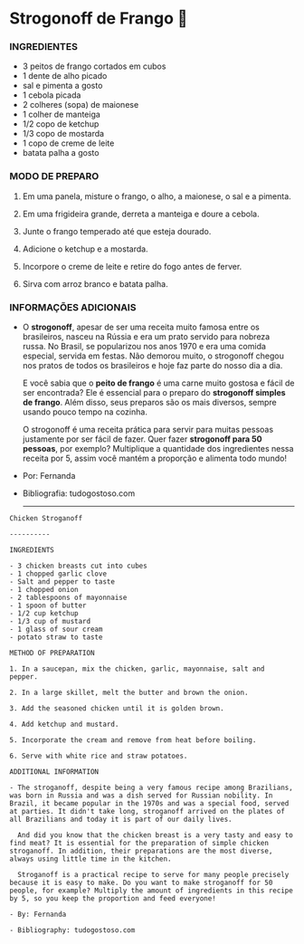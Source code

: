 # Strogonoff de Frango :chicken:

### INGREDIENTES

- 3 peitos de frango cortados em cubos
- 1 dente de alho picado
- sal e pimenta a gosto
- 1 cebola picada
- 2 colheres (sopa) de maionese
- 1 colher de manteiga
- 1/2 copo de ketchup
- 1/3 copo de mostarda
- 1 copo de creme de leite
- batata palha a gosto

### MODO DE PREPARO

1. Em uma panela, misture o frango, o alho, a maionese, o sal e a pimenta.

2. Em uma frigideira grande, derreta a manteiga e doure a cebola.

3. Junte o frango temperado até que esteja dourado.

4. Adicione o ketchup e a mostarda.

5. Incorpore o creme de leite e retire do fogo antes de ferver.

6. Sirva com arroz branco e batata palha.

### INFORMAÇÕES ADICIONAIS

- O **strogonoff**, apesar de ser uma receita muito famosa entre os brasileiros, nasceu na Rússia e era um prato servido para nobreza russa. No Brasil, se popularizou nos anos 1970 e era uma comida especial, servida em festas. Não demorou muito, o strogonoff chegou nos pratos de todos os brasileiros e hoje faz parte do nosso dia a dia. 

  E você sabia que o **peito de frango** é uma carne muito gostosa e fácil de ser encontrada? Ele é essencial para o preparo do **strogonoff simples de frango**. Além disso, seus preparos são os mais diversos, sempre usando pouco tempo na cozinha. 

  O strogonoff é uma receita prática para servir para muitas pessoas justamente por ser fácil de fazer. Quer fazer **strogonoff para 50 pessoas**, por exemplo? Multiplique a quantidade dos ingredientes nessa receita por 5, assim você mantém a proporção e alimenta todo mundo!

- Por: Fernanda 

- Bibliografia: tudogostoso.com

  -----

```inglês
Chicken Stroganoff

----------

INGREDIENTS

- 3 chicken breasts cut into cubes
- 1 chopped garlic clove
- Salt and pepper to taste
- 1 chopped onion
- 2 tablespoons of mayonnaise
- 1 spoon of butter
- 1/2 cup ketchup
- 1/3 cup of mustard
- 1 glass of sour cream
- potato straw to taste

METHOD OF PREPARATION

1. In a saucepan, mix the chicken, garlic, mayonnaise, salt and pepper.

2. In a large skillet, melt the butter and brown the onion.

3. Add the seasoned chicken until it is golden brown.

4. Add ketchup and mustard.

5. Incorporate the cream and remove from heat before boiling.

6. Serve with white rice and straw potatoes.

ADDITIONAL INFORMATION

- The stroganoff, despite being a very famous recipe among Brazilians, was born in Russia and was a dish served for Russian nobility. In Brazil, it became popular in the 1970s and was a special food, served at parties. It didn't take long, stroganoff arrived on the plates of all Brazilians and today it is part of our daily lives.

  And did you know that the chicken breast is a very tasty and easy to find meat? It is essential for the preparation of simple chicken stroganoff. In addition, their preparations are the most diverse, always using little time in the kitchen.

  Stroganoff is a practical recipe to serve for many people precisely because it is easy to make. Do you want to make stroganoff for 50 people, for example? Multiply the amount of ingredients in this recipe by 5, so you keep the proportion and feed everyone!

- By: Fernanda

- Bibliography: tudogostoso.com
```